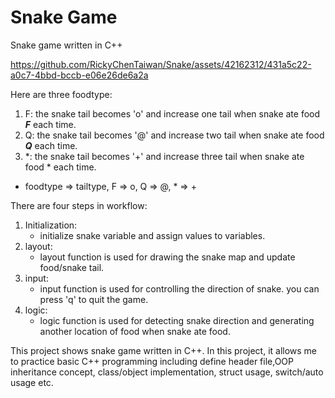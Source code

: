 
# Snake Game
Snake game written in C++

https://github.com/RickyChenTaiwan/Snake/assets/42162312/431a5c22-a0c7-4bbd-bccb-e06e26de6a2a

Here are three foodtype:
1. F: the snake tail becomes 'o' and increase one tail when snake ate food ***F*** each time.
2. Q: the snake tail becomes '@' and increase two tail when snake ate food ***Q*** each time.
3. *: the snake tail becomes '+' and increase three tail when snake ate food * each time.
* foodtype => tailtype, F => o, Q => @, * => +

There are four steps in workflow:
1. Initialization:
   * initialize snake variable and assign values to variables. 
2. layout:
   * layout function is used for drawing the snake map and update food/snake tail.
4. input:
   * input function is used for controlling the direction of snake. you can press 'q' to quit the game.
6. logic:
   * logic function is used for detecting snake direction and generating another location of food when snake ate food.


This project shows snake game written in C++. In this project, it allows me to practice basic C++ programming including define header file,OOP inheritance concept, class/object implementation, struct usage, switch/auto usage etc.
